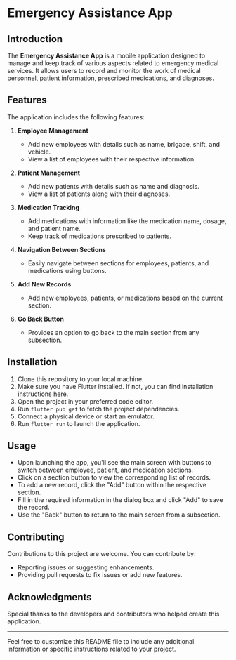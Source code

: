 

# Emergency Assistance App

## Introduction
The **Emergency Assistance App** is a mobile application designed to manage and keep track of various aspects related to emergency medical services. It allows users to record and monitor the work of medical personnel, patient information, prescribed medications, and diagnoses.

## Features
The application includes the following features:

1. **Employee Management**
    - Add new employees with details such as name, brigade, shift, and vehicle.
    - View a list of employees with their respective information.

2. **Patient Management**
    - Add new patients with details such as name and diagnosis.
    - View a list of patients along with their diagnoses.

3. **Medication Tracking**
    - Add medications with information like the medication name, dosage, and patient name.
    - Keep track of medications prescribed to patients.

4. **Navigation Between Sections**
    - Easily navigate between sections for employees, patients, and medications using buttons.

5. **Add New Records**
    - Add new employees, patients, or medications based on the current section.

6. **Go Back Button**
    - Provides an option to go back to the main section from any subsection.

## Installation
1. Clone this repository to your local machine.
2. Make sure you have Flutter installed. If not, you can find installation instructions [here](https://flutter.dev/docs/get-started/install).
3. Open the project in your preferred code editor.
4. Run `flutter pub get` to fetch the project dependencies.
5. Connect a physical device or start an emulator.
6. Run `flutter run` to launch the application.

## Usage
- Upon launching the app, you'll see the main screen with buttons to switch between employee, patient, and medication sections.
- Click on a section button to view the corresponding list of records.
- To add a new record, click the "Add" button within the respective section.
- Fill in the required information in the dialog box and click "Add" to save the record.
- Use the "Back" button to return to the main screen from a subsection.

## Contributing
Contributions to this project are welcome. You can contribute by:

- Reporting issues or suggesting enhancements.
- Providing pull requests to fix issues or add new features.


## Acknowledgments
Special thanks to the developers and contributors who helped create this application.

---

Feel free to customize this README file to include any additional information or specific instructions related to your project.
